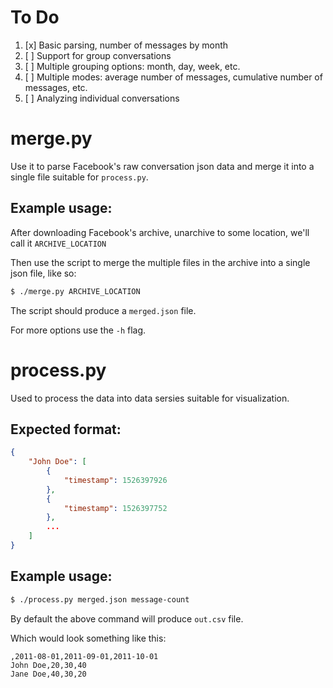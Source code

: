 # To Do
1. [x] Basic parsing, number of messages by month
2. [ ] Support for group conversations
3. [ ] Multiple grouping options: month, day, week, etc.
4. [ ] Multiple modes: average number of messages, cumulative number of messages, etc.
5. [ ] Analyzing individual conversations

# merge.py
Use it to parse Facebook's raw conversation json data and merge it into a single file suitable for `process.py`.

## Example usage:
After downloading Facebook's archive, unarchive to some location, we'll call it `ARCHIVE_LOCATION`

Then use the script to merge the multiple files in the archive into a single json file, like so:
```bash
$ ./merge.py ARCHIVE_LOCATION
```

The script should produce a `merged.json` file.

For more options use the `-h` flag.

# process.py
Used to process the data into data sersies suitable for visualization.

## Expected format:
```json
{
    "John Doe": [ 
        {
            "timestamp": 1526397926
        },
        {
            "timestamp": 1526397752
        },
        ...
    ]
}
```

## Example usage:
```bash
$ ./process.py merged.json message-count
```

By default the above command will produce `out.csv` file.

Which would look something like this:
```csv
,2011-08-01,2011-09-01,2011-10-01
John Doe,20,30,40
Jane Doe,40,30,20
```